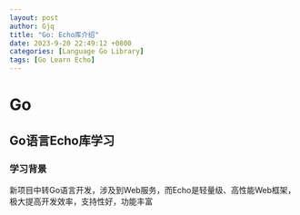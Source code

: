 ```yaml
---
layout: post
author: Gjq
title: "Go: Echo库介绍"
date: 2023-9-20 22:49:12 +0800
categories: [Language Go Library]
tags: [Go Learn Echo]
---
```


# Go

## Go语言Echo库学习

### 学习背景

新项目中转Go语言开发，涉及到Web服务，而Echo是轻量级、高性能Web框架，极大提高开发效率，支持性好，功能丰富
